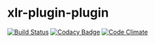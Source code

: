 # xlr-plugin-plugin

[![Build Status](https://travis-ci.org/xebialabs-community/xlr-plugin-plugin.svg?branch=master)](https://travis-ci.org/xebialabs-community/xlr-plugin-plugin)
[![Codacy Badge](https://api.codacy.com/project/badge/Grade/2dcea5da0eee4e0995158959a07e07c6)](https://www.codacy.com/app/erasmussen39/xlr-plugin-plugin?utm_source=github.com&amp;utm_medium=referral&amp;utm_content=xebialabs-community/xlr-plugin-plugin&amp;utm_campaign=Badge_Grade)
[![Code Climate](https://codeclimate.com/github/xebialabs-community/xlr-plugin-plugin/badges/gpa.svg)](https://codeclimate.com/github/xebialabs-community/xlr-plugin-plugin)
